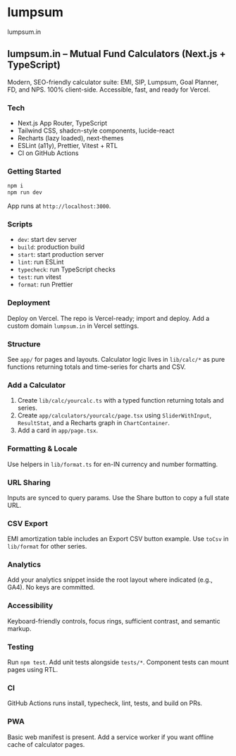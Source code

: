 # lumpsum

lumpsum.in

## lumpsum.in – Mutual Fund Calculators (Next.js + TypeScript)

Modern, SEO-friendly calculator suite: EMI, SIP, Lumpsum, Goal Planner, FD, and NPS. 100% client-side. Accessible, fast, and ready for Vercel.

### Tech

- Next.js App Router, TypeScript
- Tailwind CSS, shadcn-style components, lucide-react
- Recharts (lazy loaded), next-themes
- ESLint (a11y), Prettier, Vitest + RTL
- CI on GitHub Actions

### Getting Started

```bash
npm i
npm run dev
```

App runs at `http://localhost:3000`.

### Scripts

- `dev`: start dev server
- `build`: production build
- `start`: start production server
- `lint`: run ESLint
- `typecheck`: run TypeScript checks
- `test`: run vitest
- `format`: run Prettier

### Deployment

Deploy on Vercel. The repo is Vercel-ready; import and deploy. Add a custom domain `lumpsum.in` in Vercel settings.

### Structure

See `app/` for pages and layouts. Calculator logic lives in `lib/calc/*` as pure functions returning totals and time-series for charts and CSV.

### Add a Calculator

1. Create `lib/calc/yourcalc.ts` with a typed function returning totals and series.
2. Create `app/calculators/yourcalc/page.tsx` using `SliderWithInput`, `ResultStat`, and a Recharts graph in `ChartContainer`.
3. Add a card in `app/page.tsx`.

### Formatting & Locale

Use helpers in `lib/format.ts` for en-IN currency and number formatting.

### URL Sharing

Inputs are synced to query params. Use the Share button to copy a full state URL.

### CSV Export

EMI amortization table includes an Export CSV button example. Use `toCsv` in `lib/format` for other series.

### Analytics

Add your analytics snippet inside the root layout where indicated (e.g., GA4). No keys are committed.

### Accessibility

Keyboard-friendly controls, focus rings, sufficient contrast, and semantic markup.

### Testing

Run `npm test`. Add unit tests alongside `tests/*`. Component tests can mount pages using RTL.

### CI

GitHub Actions runs install, typecheck, lint, tests, and build on PRs.

### PWA

Basic web manifest is present. Add a service worker if you want offline cache of calculator pages.
